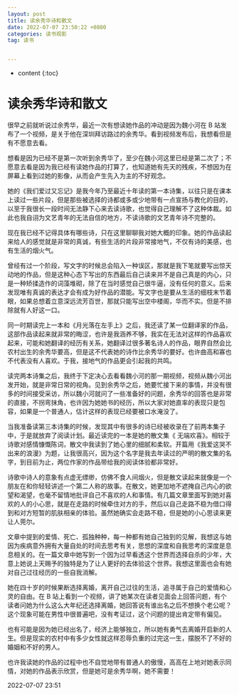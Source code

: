 ```yaml
---
layout: post
title: 读余秀华诗和散文
date: 2022-07-07 23:50:22 +0800
categories: 读书观影
tag: 读书


---
```


* content
{:toc}




# 读余秀华诗和散文

很早之前就听说过余秀华，最近一次有想读她作品的冲动是因为魏小河在 B 站发布了一个视频，是关于他在深圳拜访路过的余秀华。看到视频发布后，我想看但是有不愿意去看。

想看是因为已经不是第一次听到余秀华了，至少在魏小河这里已经是第二次了；不愿意去看是因为我已经有读她作品的打算了，也知道她有先天的残疾，不想因为在屏幕上看到过她的影像，从而会产生先入为主的不好观念。

她的《我们爱过又忘记》是我今年乃至最近十年读的第一本诗集，以往只是在课本上读过一些片段，但是那些被选择的诗都或多或少地带有一点宣扬与教化的目的，以至于我很长一段时间无法静下心来去读诗歌，也觉得自己理解不了这种体裁。如此也我自诩为文艺青年的无法自信的地方，不读诗歌的文艺青年诗不完整的。

现在我已经不记得具体有哪些诗，只在这里聊聊我对她大概的印象。她的作品读起来给人的感觉就是非常的真诚，有些生活的片段非常接地气，不仅有诗的美感，也有生活的烟火气。

曾经有过一个阶段，写文字的时候总会陷入一种误区，那就是我下笔就要写出惊天动地的作品，但是这种心态下写出的东西最后自己读来并不是自己真是的内心，只是一种矫揉造作的词藻堆砌，除了在当时感觉自己很牛逼，没有任何的意义。后来发现唯有真诚的表达才会有成为好作品的潜能。写文字也是要从生活的细枝末节着眼，如果总想着立意深远流芳百世，那就只能写出空中楼阁，华而不实。但是不排除就有人好这一口。

同一时期读完上一本和《月光落在左手上》之后，我还读了某一位翻译家的作品，这部作品读起来就非常的晦涩，也许是我涵养不够，我实在无法对这样的作品喜欢起来，可能和她翻译的经历有关系，她翻译过很多著名诗人的作品，眼界自然会比农村出生的余秀华要高，但是这不代表她的诗作比余秀华的要好。也许曲高和寡也不代表没有人喜欢。于我，接地气的作品更会引起我的共鸣。

读完两本诗集之后，我终于下定决心去看看魏小河的那一期视频，视频从魏小河出发开始，就是非常日常的视角。见到余秀华之后，她要忙接下来的事情，并没有很多的时间接受采访，所以魏小河就问了一些准备好的问题，余秀华的回答也是非常的直接，不拐弯抹角，也许因为她她书的经历，所以大家对她直率的表现只是包容，如果是一个普通人，估计这样的表现已经要被口水淹没了。

当我准备读第三本诗集的时候，发现其中有很多的诗已经被收录在了前两本集子中，于是就放弃了阅读计划。最近读完的一本是她的散文集《 无端欢喜》。相较于诗歌对感情慷慨陈词，散文中我读到了她心里的细腻和柔软。开篇用《我爱这哭不出来的浪漫》为题，让我很高兴，因为这个名字是我去年读过的严明的散文集的名字，到目前为止，两位作家的作品带给我的阅读体验都非常好。

诗歌中诗人的意象有点虚无缥缈，仿佛不食人间烟火，但是散文读起来就像是一个朋友在和你轻轻讲述一个第二人称的故事。在散文，她更加地不遮掩自己内心的欲望和渴望，也毫不留情地批评自己不喜欢的人和事情。有几篇文章里面写到她对喜欢的人的小心思，就是在走路的时候牵住对方的手，然后以自己走路不稳为借口得到和对方短暂的肌肤相亲的体验。虽然她确实会走路不稳，但是她的小心思读来更让人莞尔。

文章中提到的爱情、死亡、孤独种种，每一种都有她自己独到的见解，我想这与她因为疾病意外拥有大量自处的时间去思考有关，思想的深度和自我思考的深度是息息相关的。在一篇文章中她写到一个因为过早看透这个世界而选择自杀的少年，大意上她说上天赐予的独特是为了让人更好的去体验这个世界。我想这里面也会有她对自己过往经历的一些自我消解。

她在四十岁的时候果断选择离婚，离开自己过往的生活，追寻属于自己的爱情和心灵的自由。在 B 站上看到一个视频，讲了她某次在读者见面会上回答问题，有个读者问她为什么这么大年纪还选择离婚，她回答说有谁出名之后不想换个老公呢？这个现象可能在男性中很普遍吧，没有考证过，这个问题的提出肯定带有偏见。

也有可能是因为她已经出名了，经济上能够独立，所以她有勇气去离婚开启新的人生。但是现实的农村中有多少女性就这样忍辱负重的过完这一生，摆脱不了不好的婚姻和不好的男人。

也许我读她的作品的过程中也不自觉地带有普通人的傲慢，高高在上地对她表示同情，对她的作品表示欣赏，但是她可是余秀华啊，她不需要！

2022-07-07 23:51